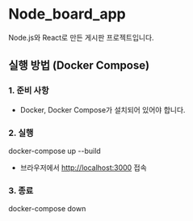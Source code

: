 # Node_board_app

Node.js와 React로 만든 게시판 프로젝트입니다.

## 실행 방법 (Docker Compose)

### 1. 준비 사항
- Docker, Docker Compose가 설치되어 있어야 합니다.

### 2. 실행

docker-compose up --build

- 브라우저에서 [http://localhost:3000](http://localhost:3000) 접속

### 3. 종료

docker-compose down